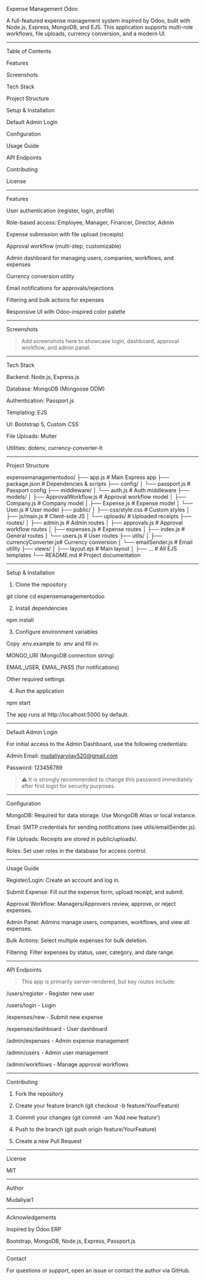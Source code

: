 
Expense Management Odoo

A full-featured expense management system inspired by Odoo, built with Node.js, Express, MongoDB, and EJS. This application supports multi-role workflows, file uploads, currency conversion, and a modern UI.


---

Table of Contents

Features

Screenshots

Tech Stack

Project Structure

Setup & Installation

Default Admin Login

Configuration

Usage Guide

API Endpoints

Contributing

License



---

Features

User authentication (register, login, profile)

Role-based access: Employee, Manager, Financer, Director, Admin

Expense submission with file upload (receipts)

Approval workflow (multi-step, customizable)

Admin dashboard for managing users, companies, workflows, and expenses

Currency conversion utility

Email notifications for approvals/rejections

Filtering and bulk actions for expenses

Responsive UI with Odoo-inspired color palette



---

Screenshots

> Add screenshots here to showcase login, dashboard, approval workflow, and admin panel.




---

Tech Stack

Backend: Node.js, Express.js

Database: MongoDB (Mongoose ODM)

Authentication: Passport.js

Templating: EJS

UI: Bootstrap 5, Custom CSS

File Uploads: Multer

Utilities: dotenv, currency-converter-lt



---

Project Structure

expensemanagementodoo/
├── app.js                  # Main Express app
├── package.json            # Dependencies & scripts
├── config/
│   └── passport.js         # Passport config
├── middleware/
│   └── auth.js             # Auth middleware
├── models/
│   ├── ApprovalWorkflow.js # Approval workflow model
│   ├── Company.js          # Company model
│   ├── Expense.js          # Expense model
│   └── User.js             # User model
├── public/
│   ├── css/style.css       # Custom styles
│   ├── js/main.js          # Client-side JS
│   └── uploads/            # Uploaded receipts
├── routes/
│   ├── admin.js            # Admin routes
│   ├── approvals.js        # Approval workflow routes
│   ├── expenses.js         # Expense routes
│   ├── index.js            # General routes
│   └── users.js            # User routes
├── utils/
│   ├── currencyConverter.js# Currency conversion
│   └── emailSender.js      # Email utility
├── views/
│   ├── layout.ejs          # Main layout
│   ├── ...                 # All EJS templates
└── README.md               # Project documentation


---

Setup & Installation

1. Clone the repository

git clone <repo-url>
cd expensemanagementodoo


2. Install dependencies

npm install


3. Configure environment variables

Copy .env.example to .env and fill in:

MONGO_URI (MongoDB connection string)

EMAIL_USER, EMAIL_PASS (for notifications)

Other required settings




4. Run the application

npm start

The app runs at http://localhost:5000 by default.




---

Default Admin Login

For initial access to the Admin Dashboard, use the following credentials:

Admin Email: mudaliyarvijay520@gmail.com

Password: 123456789


> ⚠️ It is strongly recommended to change this password immediately after first login for security purposes.




---

Configuration

MongoDB: Required for data storage. Use MongoDB Atlas or local instance.

Email: SMTP credentials for sending notifications (see utils/emailSender.js).

File Uploads: Receipts are stored in public/uploads/.

Roles: Set user roles in the database for access control.



---

Usage Guide

Register/Login: Create an account and log in.

Submit Expense: Fill out the expense form, upload receipt, and submit.

Approval Workflow: Managers/Approvers review, approve, or reject expenses.

Admin Panel: Admins manage users, companies, workflows, and view all expenses.

Bulk Actions: Select multiple expenses for bulk deletion.

Filtering: Filter expenses by status, user, category, and date range.



---

API Endpoints

> This app is primarily server-rendered, but key routes include:



/users/register - Register new user

/users/login - Login

/expenses/new - Submit new expense

/expenses/dashboard - User dashboard

/admin/expenses - Admin expense management

/admin/users - Admin user management

/admin/workflows - Manage approval workflows



---

Contributing

1. Fork the repository


2. Create your feature branch (git checkout -b feature/YourFeature)


3. Commit your changes (git commit -am 'Add new feature')


4. Push to the branch (git push origin feature/YourFeature)


5. Create a new Pull Request




---

License

MIT


---

Author

Mudaliyar1


---

Acknowledgements

Inspired by Odoo ERP

Bootstrap, MongoDB, Node.js, Express, Passport.js



---

Contact

For questions or support, open an issue or contact the author via GitHub.
